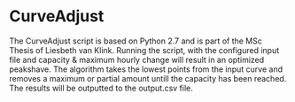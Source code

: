 # CurveAdjust

The CurveAdjust script is based on Python 2.7 and is part of the MSc Thesis of Liesbeth van Klink.
Running the script, with the configured input file and capacity & maximum hourly change will result in an optimized peakshave.
The algorithm takes the lowest points from the input curve and removes a maximum or partial amount untill the capacity has been reached.
The results will be outputted to the output.csv file.
